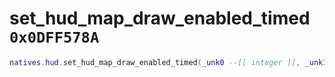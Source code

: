 # set_hud_map_draw_enabled_timed `0x0DFF578A`

```lua
natives.hud.set_hud_map_draw_enabled_timed(_unk0 --[[ integer ]], _unk1 --[[ integer ]], _unk2 --[[ integer ]])
```